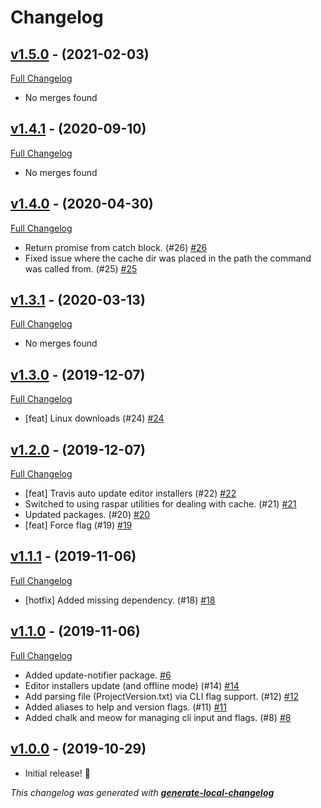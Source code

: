 # Changelog

## [v1.5.0](https://github.com/neogeek/get-unity/tree/v1.5.0) - (2021-02-03)

[Full Changelog](https://github.com/neogeek/get-unity/compare/v1.4.1...v1.5.0)

- No merges found

## [v1.4.1](https://github.com/neogeek/get-unity/tree/v1.4.1) - (2020-09-10)

[Full Changelog](https://github.com/neogeek/get-unity/compare/v1.4.0...v1.4.1)

- No merges found

## [v1.4.0](https://github.com/neogeek/get-unity/tree/v1.4.0) - (2020-04-30)

[Full Changelog](https://github.com/neogeek/get-unity/compare/v1.3.1...v1.4.0)

- Return promise from catch block. (#26) [#26](https://github.com/neogeek/get-unity/pull/26)
- Fixed issue where the cache dir was placed in the path the command was called from. (#25) [#25](https://github.com/neogeek/get-unity/pull/25)

## [v1.3.1](https://github.com/neogeek/get-unity/tree/v1.3.1) - (2020-03-13)

[Full Changelog](https://github.com/neogeek/get-unity/compare/v1.3.0...v1.3.1)

- No merges found

## [v1.3.0](https://github.com/neogeek/get-unity/tree/v1.3.0) - (2019-12-07)

[Full Changelog](https://github.com/neogeek/get-unity/compare/v1.2.0...v1.3.0)

- [feat] Linux downloads (#24) [#24](https://github.com/neogeek/get-unity/pull/24)

## [v1.2.0](https://github.com/neogeek/get-unity/tree/v1.2.0) - (2019-12-07)

[Full Changelog](https://github.com/neogeek/get-unity/compare/v1.1.1...v1.2.0)

- [feat] Travis auto update editor installers (#22) [#22](https://github.com/neogeek/get-unity/pull/22)
- Switched to using raspar utilities for dealing with cache. (#21) [#21](https://github.com/neogeek/get-unity/pull/21)
- Updated packages. (#20) [#20](https://github.com/neogeek/get-unity/pull/20)
- [feat] Force flag (#19) [#19](https://github.com/neogeek/get-unity/pull/19)

## [v1.1.1](https://github.com/neogeek/get-unity/tree/v1.1.1) - (2019-11-06)

[Full Changelog](https://github.com/neogeek/get-unity/compare/v1.1.0...v1.1.1)

- [hotfix] Added missing dependency. (#18) [#18](https://github.com/neogeek/get-unity/pull/18)

## [v1.1.0](https://github.com/neogeek/get-unity/tree/v1.1.0) - (2019-11-06)

[Full Changelog](https://github.com/neogeek/get-unity/compare/v1.0.0...v1.1.0)

- Added update-notifier package. [#6](https://github.com/neogeek/get-unity/pull/6)
- Editor installers update (and offline mode) (#14) [#14](https://github.com/neogeek/get-unity/pull/14)
- Add parsing file (ProjectVersion.txt) via CLI flag support. (#12) [#12](https://github.com/neogeek/get-unity/pull/12)
- Added aliases to help and version flags. (#11) [#11](https://github.com/neogeek/get-unity/pull/11)
- Added chalk and meow for managing cli input and flags. (#8) [#8](https://github.com/neogeek/get-unity/pull/8)

## [v1.0.0](https://github.com/neogeek/get-unity/tree/v1.0.0) - (2019-10-29)

- Initial release! 🎉

_This changelog was generated with **[generate-local-changelog](https://github.com/neogeek/generate-local-changelog)**_

